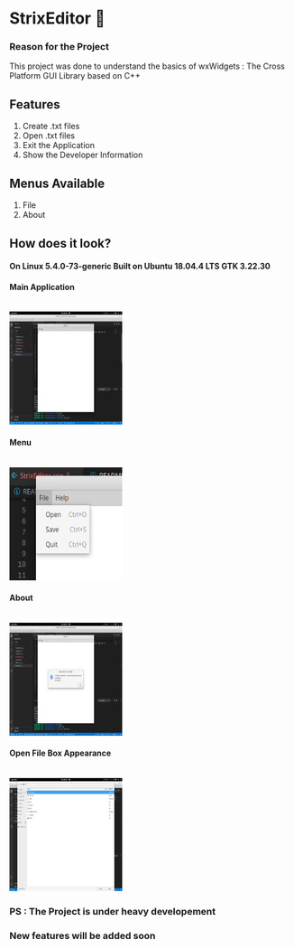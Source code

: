# StrixEditor :owl:

### Reason for the Project

This project was done to understand the basics of wxWidgets : The Cross Platform GUI Library based on C++

## Features
<ol>
<li>Create .txt files</li>
<li>Open .txt files</li>
<li>Exit the Application</li>
<li>Show the Developer Information</li>
</ol>

## Menus Available
<ol>
<li>File</li>
<li>About</li>
</ol>

## How does it look?
#### On Linux 5.4.0-73-generic Built on Ubuntu 18.04.4 LTS GTK 3.22.30
#### Main Application
<br>
<img height = 200 width = 200 src = "./screenshots/main.png">
</br>

#### Menu
<br>
<img height = 200 width = 200 src = "./screenshots/menu.png">
</br>

#### About
<br>
<img height = 200 width = 200 src = "./screenshots/about.png">
</br>

#### Open File Box Appearance
<br>
<img height = 200 width = 200 src = "./screenshots/openfile.png">
</br>

### PS : The Project is under heavy developement
### New features will be added soon
